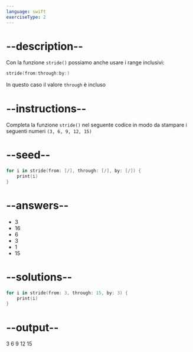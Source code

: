 ```yaml
---
language: swift
exerciseType: 2
---
```


# --description--

Con la funzione `stride()` possiamo anche usare i range inclusivi:
```swift
stride(from:through:by:)
```
In questo caso il valore `through` è incluso

# --instructions--

Completa la funzione `stride()` nel seguente codice in modo da stampare i seguenti numeri `(3, 6, 9, 12, 15)`

# --seed--

```swift
for i in stride(from: [/], through: [/], by: [/]) {
    print(i)
}
```

# --answers--

- 3
- 16
- 6
- 3
- 1
- 15

# --solutions--

```swift
for i in stride(from: 3, through: 15, by: 3) {
    print(i)
}
```

# --output--

3
6
9
12
15
